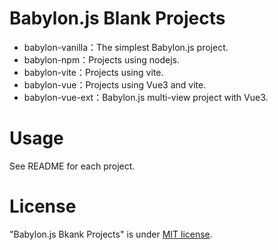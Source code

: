 # Babylon.js Blank Projects

- babylon-vanilla：The simplest Babylon.js project.
- babylon-npm：Projects using nodejs.
- babylon-vite：Projects using vite.
- babylon-vue：Projects using Vue3 and vite.
- babylon-vue-ext：Babylon.js multi-view project with Vue3.

# Usage

See README for each project.

# License

"Babylon.js Bkank Projects" is under [MIT license](https://en.wikipedia.org/wiki/MIT_License).
